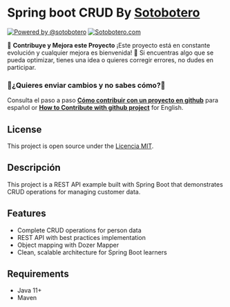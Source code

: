 # Spring boot CRUD By [Sotobotero](https://sotobotero.com)
[![Powered by @sotobotero](https://img.shields.io/badge/Powered%20by-%40sotobotero-blue?style=flat-square&logo=twitter)](https://twitter.com/sotobotero)
[![Sotobotero.com](https://img.shields.io/badge/Powered%20by-sotobotero.com-blue?style=flat-square&logo=twitter)](https://sotobotero.com/)

🌟 **Contribuye y Mejora este Proyecto**
¡Este proyecto está en constante evolución y cualquier mejora es bienvenida! 🎉 Si encuentras algo que se pueda optimizar, tienes una idea o quieres corregir errores, no dudes en participar.
### 📌¿Quieres enviar cambios y no sabes cómo?📌
Consulta el paso a paso [**Cómo contribuir con un proyecto en github**](https://github.com/sotobotero/CodeHub/blob/develop/README.md#-cómo-contribuir) para español or [**How to Contribute with github project**](https://github.com/sotobotero/CodeHub/blob/develop/README.md#-how-to-contribute) for English.
## License
This project is open source under the [Licencia MIT](https://github.com/sotobotero/CodeHub/blob/develop/LICENSE).

## Descripción
This project is a REST API example built with Spring Boot that demonstrates CRUD operations for managing customer data.
## Features
- Complete CRUD operations for person data
- REST API with best practices implementation
- Object mapping with Dozer Mapper
- Clean, scalable architecture for Spring Boot learners
## Requirements
- Java 11+
- Maven
